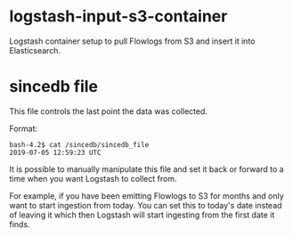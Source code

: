 logstash-input-s3-container
============================

Logstash container setup to pull Flowlogs from S3 and insert it into Elasticsearch.




# sincedb file
This file controls the last point the data was collected.

Format:
```
bash-4.2$ cat /sincedb/sincedb_file
2019-07-05 12:59:23 UTC
```

It is possible to manually manipulate this file and set it back or forward to
a time when you want Logstash to collect from.

For example, if you have been emitting Flowlogs to S3 for months and only want
to start ingestion from today.  You can set this to today's date instead of leaving
it which then Logstash will start ingesting from the first date it finds.

